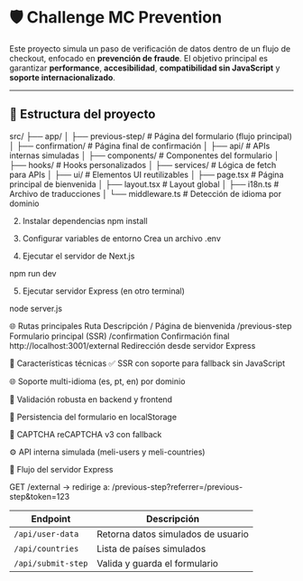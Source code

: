 # 🛡️ Challenge MC Prevention

Este proyecto simula un paso de verificación de datos dentro de un flujo de checkout, enfocado en **prevención de fraude**. El objetivo principal es garantizar **performance**, **accesibilidad**, **compatibilidad sin JavaScript** y **soporte internacionalizado**.

---

## 📁 Estructura del proyecto

src/
├── app/
│ ├── previous-step/ # Página del formulario (flujo principal)
│ ├── confirmation/ # Página final de confirmación
│ ├── api/ # APIs internas simuladas
│ ├── components/ # Componentes del formulario
│ ├── hooks/ # Hooks personalizados
│ ├── services/ # Lógica de fetch para APIs
│ ├── ui/ # Elementos UI reutilizables
│ ├── page.tsx # Página principal de bienvenida
│ ├── layout.tsx # Layout global
│ ├── i18n.ts # Archivo de traducciones
│ └── middleware.ts # Detección de idioma por dominio

2. Instalar dependencias
   npm install

3. Configurar variables de entorno
   Crea un archivo .env

4. Ejecutar el servidor de Next.js

npm run dev

5. Ejecutar servidor Express (en otro terminal)

node server.js

🌐 Rutas principales
Ruta Descripción
/ Página de bienvenida
/previous-step Formulario principal (SSR)
/confirmation Confirmación final
http://localhost:3001/external Redirección desde servidor Express

🧩 Características técnicas
✅ SSR con soporte para fallback sin JavaScript

🌐 Soporte multi-idioma (es, pt, en) por dominio

🔐 Validación robusta en backend y frontend

🧠 Persistencia del formulario en localStorage

🧪 CAPTCHA reCAPTCHA v3 con fallback <noscript>

⚙️ API interna simulada (meli-users y meli-countries)


🔁 Flujo del servidor Express

GET /external
→ redirige a: /previous-step?referrer=/previous-step&token=123


| Endpoint           | Descripción                        |
| ------------------ | ---------------------------------- |
| `/api/user-data`   | Retorna datos simulados de usuario |
| `/api/countries`   | Lista de países simulados          |
| `/api/submit-step` | Valida y guarda el formulario      |
